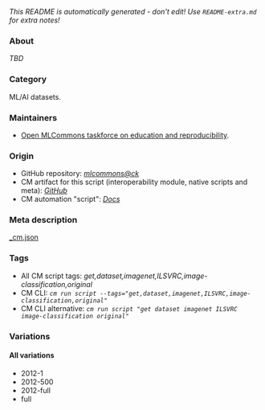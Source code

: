 *This README is automatically generated - don't edit! Use `README-extra.md` for extra notes!*

### About

*TBD*

### Category

ML/AI datasets.

### Maintainers

* [Open MLCommons taskforce on education and reproducibility](https://github.com/mlcommons/ck/blob/master/docs/mlperf-education-workgroup.md).

### Origin

* GitHub repository: *[mlcommons@ck](https://github.com/mlcommons/ck/tree/master/cm-mlops)*
* CM artifact for this script (interoperability module, native scripts and meta): *[GitHub](https://github.com/mlcommons/ck/tree/master/cm-mlops/script/get-dataset-imagenet-val)*
* CM automation "script": *[Docs](https://github.com/octoml/ck/blob/master/docs/list_of_automations.md#script)*


### Meta description
[_cm.json](_cm.json)


### Tags
* All CM script tags: *get,dataset,imagenet,ILSVRC,image-classification,original*
* CM CLI: *`cm run script --tags="get,dataset,imagenet,ILSVRC,image-classification,original"`*
* CM CLI alternative: *`cm run script "get dataset imagenet ILSVRC image-classification original"`*


### Variations
#### All variations
* 2012-1
* 2012-500
* 2012-full
* full